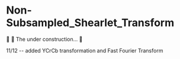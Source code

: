 # Non-Subsampled_Shearlet_Transform

:runner: :dash:   The under construction... :hammer:

11/12 -- added YCrCb transformation and Fast Fourier Transform